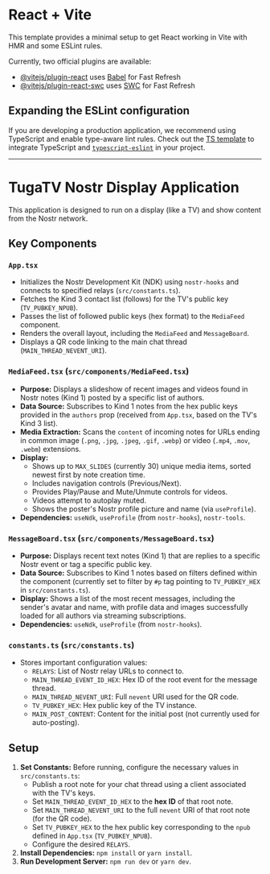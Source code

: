 # React + Vite

This template provides a minimal setup to get React working in Vite with HMR and some ESLint rules.

Currently, two official plugins are available:

- [@vitejs/plugin-react](https://github.com/vitejs/vite-plugin-react/blob/main/packages/plugin-react/README.md) uses [Babel](https://babeljs.io/) for Fast Refresh
- [@vitejs/plugin-react-swc](https://github.com/vitejs/vite-plugin-react-swc) uses [SWC](https://swc.rs/) for Fast Refresh

## Expanding the ESLint configuration

If you are developing a production application, we recommend using TypeScript and enable type-aware lint rules. Check out the [TS template](https://github.com/vitejs/vite/tree/main/packages/create-vite/template-react-ts) to integrate TypeScript and [`typescript-eslint`](https://typescript-eslint.io) in your project.

---

# TugaTV Nostr Display Application

This application is designed to run on a display (like a TV) and show content from the Nostr network.

## Key Components

### `App.tsx`
- Initializes the Nostr Development Kit (NDK) using `nostr-hooks` and connects to specified relays (`src/constants.ts`).
- Fetches the Kind 3 contact list (follows) for the TV's public key (`TV_PUBKEY_NPUB`).
- Passes the list of followed public keys (hex format) to the `MediaFeed` component.
- Renders the overall layout, including the `MediaFeed` and `MessageBoard`.
- Displays a QR code linking to the main chat thread (`MAIN_THREAD_NEVENT_URI`).

### `MediaFeed.tsx` (`src/components/MediaFeed.tsx`)
- **Purpose:** Displays a slideshow of recent images and videos found in Nostr notes (Kind 1) posted by a specific list of authors.
- **Data Source:** Subscribes to Kind 1 notes from the hex public keys provided in the `authors` prop (received from `App.tsx`, based on the TV's Kind 3 list).
- **Media Extraction:** Scans the `content` of incoming notes for URLs ending in common image (`.png`, `.jpg`, `.jpeg`, `.gif`, `.webp`) or video (`.mp4`, `.mov`, `.webm`) extensions.
- **Display:**
    - Shows up to `MAX_SLIDES` (currently 30) unique media items, sorted newest first by note creation time.
    - Includes navigation controls (Previous/Next).
    - Provides Play/Pause and Mute/Unmute controls for videos.
    - Videos attempt to autoplay muted.
    - Shows the poster's Nostr profile picture and name (via `useProfile`).
- **Dependencies:** `useNdk`, `useProfile` (from `nostr-hooks`), `nostr-tools`.

### `MessageBoard.tsx` (`src/components/MessageBoard.tsx`)
- **Purpose:** Displays recent text notes (Kind 1) that are replies to a specific Nostr event or tag a specific public key.
- **Data Source:** Subscribes to Kind 1 notes based on filters defined within the component (currently set to filter by `#p` tag pointing to `TV_PUBKEY_HEX` in `src/constants.ts`).
- **Display:** Shows a list of the most recent messages, including the sender's avatar and name, with profile data and images successfully loaded for all authors via streaming subscriptions.
- **Dependencies:** `useNdk`, `useProfile` (from `nostr-hooks`).

### `constants.ts` (`src/constants.ts`)
- Stores important configuration values:
    - `RELAYS`: List of Nostr relay URLs to connect to.
    - `MAIN_THREAD_EVENT_ID_HEX`: Hex ID of the root event for the message thread.
    - `MAIN_THREAD_NEVENT_URI`: Full `nevent` URI used for the QR code.
    - `TV_PUBKEY_HEX`: Hex public key of the TV instance.
    - `MAIN_POST_CONTENT`: Content for the initial post (not currently used for auto-posting).

## Setup

1.  **Set Constants:** Before running, configure the necessary values in `src/constants.ts`:
    *   Publish a root note for your chat thread using a client associated with the TV's keys.
    *   Set `MAIN_THREAD_EVENT_ID_HEX` to the **hex ID** of that root note.
    *   Set `MAIN_THREAD_NEVENT_URI` to the full `nevent` URI of that root note (for the QR code).
    *   Set `TV_PUBKEY_HEX` to the hex public key corresponding to the `npub` defined in `App.tsx` (`TV_PUBKEY_NPUB`).
    *   Configure the desired `RELAYS`.
2.  **Install Dependencies:** `npm install` or `yarn install`.
3.  **Run Development Server:** `npm run dev` or `yarn dev`.
